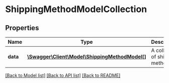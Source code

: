 # ShippingMethodModelCollection

## Properties
Name | Type | Description | Notes
------------ | ------------- | ------------- | -------------
**data** | [**\Swagger\Client\Model\ShippingMethodModel[]**](ShippingMethodModel.md) | A collection of shipping methods | [optional] 


[[Back to Model list]](../README.md#documentation-for-models) [[Back to API list]](../README.md#documentation-for-api-endpoints) [[Back to README]](../README.md)


